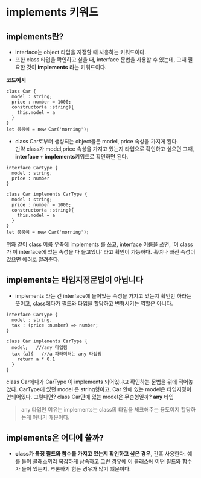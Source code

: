 # implements 키워드

## implements란?

- interface는 object 타입을 지정할 때 사용하는 키워드이다.
- 또한 class 타입을 확인하고 싶을 때, interface 문법을 사용할 수 있는데, 그때 필요한 것이 **implements** 라는 키워드이다.

**코드예시**

```
class Car {
  model : string;
  price : number = 1000;
  constructor(a :string){
    this.model = a
  }
}
let 붕붕이 = new Car('morning');
```

- class Car로부터 생성되는 object들은 model, price 속성을 가지게 된다.  
  만약 class가 model,price 속성을 가지고 있는지 타입으로 확인하고 싶으면 그때, **interface + implements**키워드로 확인하면 된다.

```
interface CarType {
  model : string,
  price : number
}

class Car implements CarType {
  model : string;
  price : number = 1000;
  constructor(a :string){
    this.model = a
  }
}
let 붕붕이 = new Car('morning');
```

위와 같이 class 이름 우측에 implements 를 쓰고, interface 이름을 쓰면, '이 class가 이 interface에 있는 속성을 다 들고있냐' 라고 확인이 가능하다. 혹여나 빠진 속성이 있으면 에러로 알려준다.

## implements는 타입지정문법이 아닙니다

- implements 라는 건 interface에 들어있는 속성을 가지고 있는지 확인만 하라는 뜻이고, class에다가 필드와 타입을 할당하고 변형시키는 역할은 아니다.

```
interface CarType {
  model : string,
  tax : (price :number) => number;
}

class Car implements CarType {
  model;   ///any 타입됨
  tax (a){   ///a 파라미터는 any 타입됨
    return a * 0.1
  }
}
```

class Car에다가 CarType 이 implements 되어있냐고 확인하는 문법을 위에 적어놓았다.
CarType에 있던 model 은 string형이고, Car 안에 있는 model은 타입지정이 안되어있다. 그렇다면? class Car안에 있는 model은 무슨형일까? **any** 타입

> any 타입인 이유는 implements는 class의 타입을 체크해주는 용도이지 할당하는게 아니기 때문이다.

## implements은 어디에 쓸까?

- **class가 특정 필드와 함수를 가지고 있는지 확인하고 싶은 경우**, 간혹 사용한다.
  예를 들어 클래스끼리 복잡하게 상속하고 그런 경우에 이 클래스에 어떤 필드와 함수가 들어 있는지, 추론하기 힘든 경우가 많기 떄문이다.
